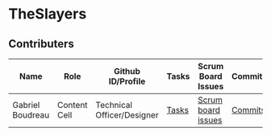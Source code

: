 # TheSlayers
## Contributers 
| Name          | Role          | Github ID/Profile | Tasks   | Scrum Board Issues | Commits |
| ------------- | ------------- | ----------------- | ------- | ------------------ | ------- |
| Gabriel Boudreau  | Content Cell  | Technical Officer/Designer | [Tasks](url) | [Scrum board issues](https://github.com/nadirahaddach/TheSlayers/projects/1?card_filter_query=assignee%3Agabrielboudreau) | [Commits]() |

